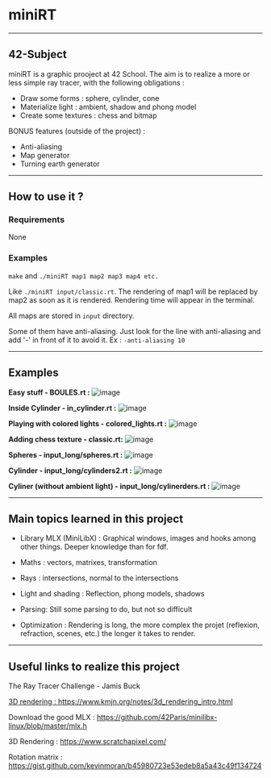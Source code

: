 # miniRT 

---

## 42-Subject

miniRT is a graphic prooject at 42 School. The aim is to realize a more or less simple ray tracer, with the following obligations :

- Draw some forms : sphere, cylinder, cone
- Materialize light : ambient, shadow and phong model
- Create some textures : chess and bitmap

BONUS features (outside of the project) :
- Anti-aliasing
- Map generator
- Turning earth generator

---

## How to use it ?

### Requirements

None

### Examples

`make` and `./miniRT map1 map2 map3 map4 etc.`

Like `./miniRT input/classic.rt`. The rendering of map1 will be replaced by map2 as soon as it is rendered. Rendering time will appear in the terminal.

All maps are stored in `input` directory. 

Some of them have anti-aliasing. Just look for the line with anti-aliasing and add '-' in front of it to avoid it. Ex : `-anti-aliasing 10`

---

## Examples

**Easy stuff - BOULES.rt :**
![image](https://github.com/nthimoni/miniRT/assets/87602480/8fd04a59-d86b-4db0-b586-f843f85d243d)

**Inside Cylinder - in_cylinder.rt :**
![image](https://github.com/nthimoni/miniRT/assets/87602480/a85266d2-b56d-43e9-a130-5682236880a9)

**Playing with colored lights - colored_lights.rt :**
![image](https://github.com/nthimoni/miniRT/assets/87602480/69278695-4da1-4a2f-918e-71369a3b57e1)

**Adding chess texture - classic.rt:**
![image](https://github.com/nthimoni/miniRT/assets/87602480/e1d9bf80-850e-423f-97ef-69d8999848c8)

**Spheres - input_long/spheres.rt :**
![image](https://github.com/nthimoni/miniRT/assets/87602480/a3ec14a7-08ef-4068-9caa-8cc008282703)

**Cylinder - input_long/cylinders2.rt :**
![image](https://github.com/nthimoni/miniRT/assets/87602480/4fc5a3ea-fe3a-4c7d-82d8-ed0adb95a268)

**Cyliner (without ambient light) - input_long/cylinerders.rt :**
![image](https://github.com/nthimoni/miniRT/assets/87602480/45e34c47-3c5d-4069-b3cd-be7f19d841c5)


---

## Main topics learned in this project

- Library MLX (MiniLibX) : Graphical windows, images and hooks among other things. Deeper knowledge than for fdf.

- Maths : vectors, matrixes, transformation

- Rays : intersections, normal to the intersections

- Light and shading : Reflection, phong models, shadows

- Parsing: Still some parsing to do, but not so difficult

- Optimization : Rendering is long, the more complex the projet (reflexion, refraction, scenes, etc.) the longer it takes to render.

---

## Useful links to realize this project

The Ray Tracer Challenge - Jamis Buck

[3D rendering : https://www.kmjn.org/notes/3d_rendering_intro.html ](https://raytracing.github.io/books/RayTracingInOneWeekend.html)

Download the good MLX : https://github.com/42Paris/minilibx-linux/blob/master/mlx.h 

3D Rendering : https://www.scratchapixel.com/

Rotation matrix : https://gist.github.com/kevinmoran/b45980723e53edeb8a5a43c49f134724
